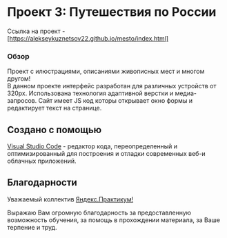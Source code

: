 # Проект 3: **Путешествия по России**

Ссылка на проект - [https://alekseykuznetsov22.github.io/mesto/index.html]

### Обзор
Проект с илюстрациями, описаниями живописных мест и многом другом!  
В данном проекте интерфейс разработан для различных устройств от 320px. Использована технология адаптивной верстки и медиа-запросов. Сайт имеет JS код которы открывает окно формы и редактирует текст на странице.

## **Создано с помощью**


[Visual Studio Code](https://code.visualstudio.com/) - редактор кода, переопределенный и оптимизированный для построения и отладки современных веб-и облачных приложений.

## **Благодарности** 
Уважаемый коллектив [Яндекс.Практикум!](https://praktikum.yandex.ru/profile/web/) 

Выражаю Вам огромную благодарность за предоставленную возможность обучения, за помощь в прохождении материала, за Ваше терпение и труд. 